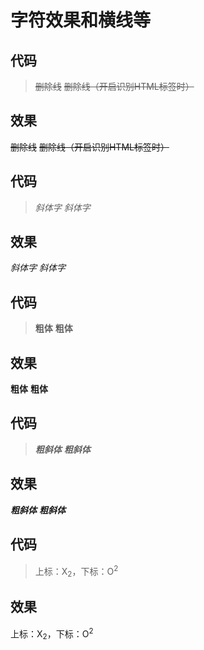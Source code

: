 # 字符效果和横线等  

## 代码  
> ~~删除线~~ <s>删除线（开启识别HTML标签时）</s>
## 效果  
~~删除线~~ <s>删除线（开启识别HTML标签时）</s>

## 代码  
> *斜体字*      _斜体字_  

## 效果  
*斜体字*      _斜体字_  

## 代码  
> **粗体**  __粗体__  

## 效果  
**粗体**  __粗体__  

## 代码  
> ***粗斜体*** ___粗斜体___  

## 效果  
***粗斜体*** ___粗斜体___  

## 代码  
> 上标：X<sub>2</sub>，下标：O<sup>2</sup>  

## 效果  
上标：X<sub>2</sub>，下标：O<sup>2</sup>  
